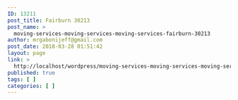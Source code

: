 ```yaml
---
ID: 13211
post_title: Fairburn 30213
post_name: >
  moving-services-moving-services-moving-services-fairburn-30213
author: mrgabonijeff@gmail.com
post_date: 2018-03-28 01:51:42
layout: page
link: >
  http://localhost/wordpress/moving-services-moving-services-moving-services-fairburn-30213/
published: true
tags: [ ]
categories: [ ]
---
```


